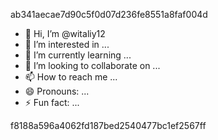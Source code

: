 ab341aecae7d90c5f0d07d236fe8551a8faf004d

- 👋 Hi, I’m @witaliy12
- 👀 I’m interested in ...
- 🌱 I’m currently learning ...
- 💞️ I’m looking to collaborate on ...
- 📫 How to reach me ...
- 😄 Pronouns: ...
- ⚡ Fun fact: ...

<!---
witaliy12/witaliy12 is a ✨ special ✨ repository because its `README.md` (this file) appears on your GitHub profile.
You can click the Preview link to take a look at your changes.
--->
f8188a596a4062fd187bed2540477bc1ef2567ff
